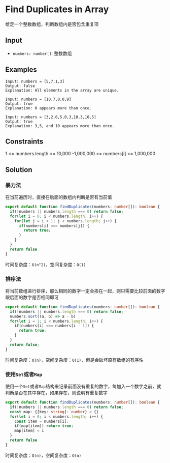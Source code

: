 # Find Duplicates in Array

给定一个整数数组，判断数组内是否包含重复项

## Input

- `numbers: number[]`: 整数数组

## Examples

```
Input: numbers = [5,7,1,3]
Output: false
Explanation: All elements in the array are unique.
```

```
Input: numbers = [10,7,0,0,9]
Output: true
Explanation: 0 appears more than once.
```

```
Input: numbers = [3,2,6,5,0,3,10,3,10,5]
Output: true
Explanation: 3,5, and 10 appears more than once.
```

## Constraints

1 <= numbers.length <= 10,000
-1,000,000 <= numbers[i] <= 1,000,000

## Solution

### 暴力法

在当前遍历时，直接在后面的数组内判断是否有当前值

```ts
export default function findDuplicates(numbers: number[]): boolean {
  if(!numbers || numbers.length === 0) return false;
  for(let i = 0; i < numbers.length; i++) {
    for(let j = i + 1; j < numbers.length; j++) {
      if(numbers[i] === numbers[j]) {
        return true;
      }
    }
  }
  return false
}
```

时间复杂度：`O(n^2)`，空间复杂度：`O(1)`

### 排序法

将当前数组进行排序，那么相同的数字一定会挨在一起，则只需要比较前面的数字跟后面的数字是否相同即可

```ts
export default function findDuplicates(numbers: number[]): boolean {
  if(!numbers || numbers.length === 0) return false;
  numbers.sort((a, b) => a - b)
  for(let i = 1; i < numbers.length; i++) {
    if(numbers[i] === numbers[i - 1]) {
      return true;
    }
  }
  return false;
}
```

时间复杂度：`O(n)`，空间复杂度：`O(1)`，但是会破坏原有数组的有序性

### 使用`Set`或者`Map`

使用一个`Set`或者`Map`结构来记录前面没有重复的数字，每加入一个数字之前，就判断是否在其中存在，如果存在，则说明有重复数字

```ts
export default function findDuplicates(numbers: number[]): boolean {
  if(!numbers || numbers.length === 0) return false;
  const map: {[key: string]: number} = {}
  for(let i = 0; i < numbers.length; i++) {
    const item = numbers[i];
    if(map[item]) return true;
    map[item] = i
  }
  return false
}
```

时间复杂度：`O(n)`，空间复杂度：`O(n)`
